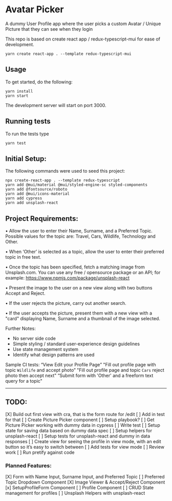 # Avatar Picker
A dummy User Profile app where the user picks a custom Avatar / Unique Picture that they can see when they login

This repo is based on create react app / redux-typescript-mui for ease of development.
```
yarn create react-app . --template redux-typescript-mui
```
## Usage
To get started, do the following:
```
yarn install
yarn start
```

The development server will start on port 3000.

## Running tests
To run the tests type
```
yarn test
```

Initial Setup:
--------------
The following commands were used to seed this project:
```
npx create-react-app . --template redux-typescript
yarn add @mui/material @mui/styled-engine-sc styled-components
yarn add @fontsource/roboto
yarn add @mui/icons-material
yarn add cypress
yarn add unsplash-react
```

Project Requirements:
---------------------

• Allow the user to enter their Name, Surname, and a Preferred Topic. Possible values for the topic are: Travel, Cars, Wildlife, Technology and Other. 

• When ‘Other’ is selected as a topic, allow the user to enter their preferred topic in free text. 

• Once the topic has been specified, fetch a matching image from Unsplash.com. You can use any free / opensource package or an API; for example: https://www.npmjs.com/package/unsplash-react 

• Present the image to the user on a new view along with two buttons Accept and Reject. 

• If the user rejects the picture, carry out another search. 

• If the user accepts the picture, present them with a new view with a "card" displaying Name, Surname and a thumbnail of the image selected. 

Further Notes:
- No server side code
- Simple styling / standard user-experience design guidelines
- Use state management system
- Identify what design patterns are used

Sample CI tests:
“View Edit your Profile Page”
"Fill out profile page with topic `Wildlife` and accept photo”
"Fill out profile page and topic `Cars` reject photo then accept next"
“Submit form with 'Other' and a freeform text query for a topic"



---------


## TODO:
[X] Build out first view with cra, that is the form route for /edit
[ ] Add in test for that
[ ] Create Picture Picker component
[ ] Setup playbook?
[ ] Get Picture Picker working with dummy data in cypress
[ ] Write test
[ ] Setup state for saving data based on dummy data spec
[ ] Setup helpers for unsplash-react
[ ] Setup tests for unsplash-react and dummy in data responses
[ ] Create view for seeing the profile in view mode, with an edit button so it’s easy to switch between
[ ] Add tests for view mode
[ ] Review work
[ ] Run pretify against code

### Planned Features:
[X] Form with Name Input, Surname Input, and Preferred Topic
[ ] Preferred Topic Dropdown Component
[X] Image Viewer & Accept/Reject Component
[x] SetupProfileForm Component
[ ] Profile Component
[ ] CRUD State management for profiles
[ ] Unsplash Helpers with unsplash-react 
